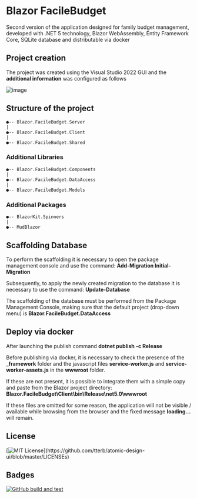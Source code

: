 # Blazor FacileBudget

Second version of the application designed for family budget management, developed with .NET 5 technology, Blazor WebAssembly, Entity Framework Core, SQLite database and distributable via docker

## Project creation

The project was created using the Visual Studio 2022 GUI and the **additional information** was configured as follows

![image](https://user-images.githubusercontent.com/49655304/154846570-41bc9cfe-7607-42a4-b28a-bee188506cbf.png)

## Structure of the project

```
●-- Blazor.FacileBudget.Server
|
●-- Blazor.FacileBudget.Client
|
●-- Blazor.FacileBudget.Shared
```

### Additional Libraries

```
●-- Blazor.FacileBudget.Components
|
●-- Blazor.FacileBudget.DataAccess
|
●-- Blazor.FacileBudget.Models
```

### Additional Packages

```
●-- BlazorKit.Spinners
|
●-- MudBlazor
```

## Scaffolding Database

To perform the scaffolding it is necessary to open the package management console and use the command: **Add-Migration Initial-Migration**

Subsequently, to apply the newly created migration to the database it is necessary to use the command: **Update-Database**

The scaffolding of the database must be performed from the Package Management Console, making sure that the default project (drop-down menu) is **Blazor.FacileBudget.DataAccess**

## Deploy via docker

After launching the publish command **dotnet publish -c Release**

Before publishing via docker, it is necessary to check the presence of the **_framework** folder and the javascript files **service-worker.js** and **service-worker-assets.js** in the **wwwroot** folder.

If these are not present, it is possible to integrate them with a simple copy and paste from the Blazor project directory: **Blazor.FacileBudget\Client\bin\Release\net5.0\wwwroot**

If these files are omitted for some reason, the application will not be visible / available while browsing from the browser and the fixed message **loading...** will remain.

## License

[![MIT License](https://img.shields.io/apm/l/atomic-design-ui.svg?)](https://github.com/tterb/atomic-design-ui/blob/master/LICENSEs)

## Badges

[![GitHub build and test](https://github.com/AngeloDotNet/Blazor.FacileBudget/actions/workflows/github_build_and_test.yml/badge.svg)](https://github.com/AngeloDotNet/Blazor.FacileBudget/actions/workflows/github_build_and_test.yml)
